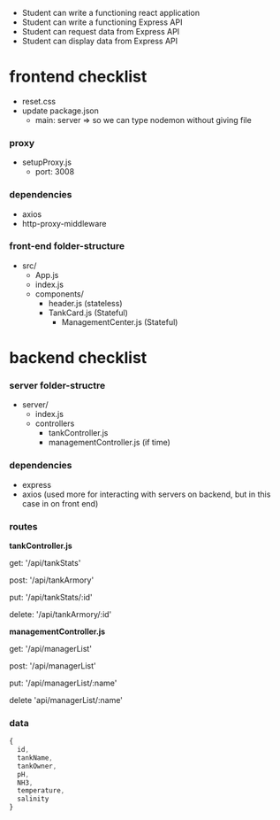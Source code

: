 - Student can write a functioning react application
- Student can write a functioning Express API
- Student can request data from Express API
- Student can display data from Express API

# frontend checklist

- reset.css
- update package.json
  - main: server => so we can type nodemon without giving file

### proxy
- setupProxy.js
  - port: 3008

### dependencies

- axios
- http-proxy-middleware

### front-end folder-structure

- src/
  - App.js
  - index.js
  - components/
    - header.js (stateless)
    - TankCard.js (Stateful)
        - ManagementCenter.js (Stateful)


# backend checklist

### server folder-structre

- server/
	- index.js
	- controllers
		- tankController.js
		- managementController.js (if time)

### dependencies
- express
- axios (used more for interacting with servers on backend, but in this case in on front end)

### routes

**tankController.js**

get: '/api/tankStats'

post: '/api/tankArmory'

put: '/api/tankStats/:id'

delete: '/api/tankArmory/:id'

**managementController.js**

get: '/api/managerList'

post: '/api/managerList'

put: '/api/managerList/:name'

delete 'api/managerList/:name'

### data

```js
{
  id,
  tankName,
  tankOwner,
  pH,
  NH3,
  temperature,
  salinity
}
```